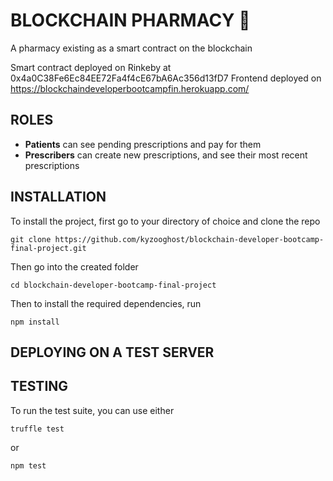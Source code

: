 # BLOCKCHAIN PHARMACY 💊

A pharmacy existing as a smart contract on the blockchain

Smart contract deployed on Rinkeby at 0x4a0C38Fe6Ec84EE72Fa4f4cE67bA6Ac356d13fD7
Frontend deployed on https://blockchaindeveloperbootcampfin.herokuapp.com/

## ROLES
- **Patients** can see pending prescriptions and pay for them
- **Prescribers** can create new prescriptions, and see their most recent prescriptions

## INSTALLATION

To install the project, first go to your directory of choice and clone the repo

    git clone https://github.com/kyzooghost/blockchain-developer-bootcamp-final-project.git

Then go into the created folder

    cd blockchain-developer-bootcamp-final-project

Then to install the required dependencies, run

    npm install

## DEPLOYING ON A TEST SERVER


## TESTING

To run the test suite, you can use either

    truffle test

or

    npm test